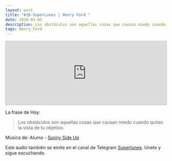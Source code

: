 ```yaml
---
layout: post
title: "#16-SuperLunes | Henry Ford "
date: 2018-03-05
description: Los obstáculos son aquellas cosas que causan miedo cuando quitas la vista de tu objetivo.
tags: Henry_Ford
---
```



<iframe frameborder='0' allowfullscreen='' scrolling='no' height='200' style='border:1px solid #b6b6b6; box-sizing:border-box; width:100%;' src='https://radiocasters.com/player/25/1090'></iframe>


La frase de Hoy:

> Los obstáculos son aquellas cosas que causan miedo cuando quitas la vista de tu objetivo.
>

Música de: Alumo - [Sunny Side Up](https://www.jamendo.com/artist/483163/alumo?language=es)

Este audio también se emite en el canal de Telegram [Superlunes](https://t.me/superlunes). Unete y sigue escuchando.
